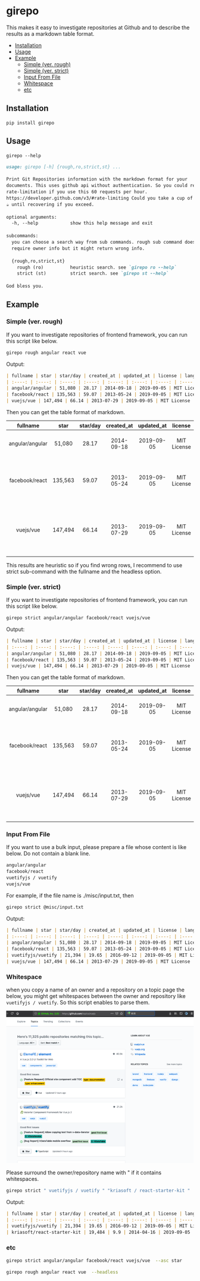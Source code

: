 # girepo
<a id="markdown-girepo" name="girepo"></a>

This makes it easy to investigate repositories at Github and to describe the results as a markdown table format. 

<!-- TOC -->

- [Installation](#installation)
- [Usage](#usage)
- [Example](#example)
    - [Simple (ver. rough)](#simple-ver-rough)
    - [Simple (ver. strict)](#simple-ver-strict)
    - [Input From File](#input-from-file)
    - [Whitespace](#whitespace)
    - [etc](#etc)

<!-- /TOC -->

## Installation
<a id="markdown-installation" name="installation"></a>

```
pip install girepo
```

## Usage
<a id="markdown-usage" name="usage"></a>

```
girepo --help
```

```markdown
usage: girepo [-h] {rough,ro,strict,st} ...

Print Git Repositories information with the markdown format for your
documents. This uses github api without authentication. So you could reach the
rate-limitation if you use this 60 requests per hour.
https://developer.github.com/v3/#rate-limiting Could you take a cup of coffee
☕ until recovering if you exceed.

optional arguments:
  -h, --help            show this help message and exit

subcommands:
  you can choose a search way from sub commands. rough sub command does not
  require owner info but it might return wrong info.

  {rough,ro,strict,st}
    rough (ro)          heuristic search. see `girepo ro --help`
    strict (st)         strict search. see `girepo st --help`

God bless you.


```
## Example
<a id="markdown-example" name="example"></a>

### Simple (ver. rough)
<a id="markdown-simple-ver-rough" name="simple-ver-rough"></a>

If you want to investigate repositories of frontend framework, you can run this script like below.

```sh
girepo rough angular react vue
```

Output:
```markdown
| fullname | star | star/day | created_at | updated_at | license | language | description | url |
| :----: | :----: | :----: | :----: | :----: | :----: | :----: | :----: | :----: |
| angular/angular | 51,080 | 28.17 | 2014-09-18 | 2019-09-05 | MIT License | TypeScript | One framework. Mobile & desktop. | [link](https://github.com/angular/angular) |
| facebook/react | 135,563 | 59.07 | 2013-05-24 | 2019-09-05 | MIT License | JavaScript | A declarative, efficient, and flexible JavaScript library for building user interfaces. | [link](https://github.com/facebook/react) |
| vuejs/vue | 147,494 | 66.14 | 2013-07-29 | 2019-09-05 | MIT License | JavaScript | 🖖 Vue.js is a progressive, incrementally-adoptable JavaScript framework for building UI on the web. | [link](https://github.com/vuejs/vue) |
```

Then you can get the table format of markdown.

| fullname | star | star/day | created_at | updated_at | license | language | description | url |
| :----: | :----: | :----: | :----: | :----: | :----: | :----: | :----: | :----: |
| angular/angular | 51,080 | 28.17 | 2014-09-18 | 2019-09-05 | MIT License | TypeScript | One framework. Mobile & desktop. | [link](https://github.com/angular/angular) |
| facebook/react | 135,563 | 59.07 | 2013-05-24 | 2019-09-05 | MIT License | JavaScript | A declarative, efficient, and flexible JavaScript library for building user interfaces. | [link](https://github.com/facebook/react) |
| vuejs/vue | 147,494 | 66.14 | 2013-07-29 | 2019-09-05 | MIT License | JavaScript | 🖖 Vue.js is a progressive, incrementally-adoptable JavaScript framework for building UI on the web. | [link](https://github.com/vuejs/vue) |


This results are heuristic so if you find wrong rows,
 I recommend to use strict sub-command with the fullname and the headless option. 


### Simple (ver. strict)
<a id="markdown-simple-ver-strict" name="simple-ver-strict"></a>

If you want to investigate repositories of frontend framework, you can run this script like below.

```sh
girepo strict angular/angular facebook/react vuejs/vue 
```

Output:
```markdown
| fullname | star | star/day | created_at | updated_at | license | language | description | url |
| :----: | :----: | :----: | :----: | :----: | :----: | :----: | :----: | :----: |
| angular/angular | 51,080 | 28.17 | 2014-09-18 | 2019-09-05 | MIT License | TypeScript | One framework. Mobile & desktop. | [link](https://github.com/angular/angular) |
| facebook/react | 135,563 | 59.07 | 2013-05-24 | 2019-09-05 | MIT License | JavaScript | A declarative, efficient, and flexible JavaScript library for building user interfaces. | [link](https://github.com/facebook/react) |
| vuejs/vue | 147,494 | 66.14 | 2013-07-29 | 2019-09-05 | MIT License | JavaScript | 🖖 Vue.js is a progressive, incrementally-adoptable JavaScript framework for building UI on the web. | [link](https://github.com/vuejs/vue) |
```

Then you can get the table format of markdown.

| fullname | star | star/day | created_at | updated_at | license | language | description | url |
| :----: | :----: | :----: | :----: | :----: | :----: | :----: | :----: | :----: |
| angular/angular | 51,080 | 28.17 | 2014-09-18 | 2019-09-05 | MIT License | TypeScript | One framework. Mobile & desktop. | [link](https://github.com/angular/angular) |
| facebook/react | 135,563 | 59.07 | 2013-05-24 | 2019-09-05 | MIT License | JavaScript | A declarative, efficient, and flexible JavaScript library for building user interfaces. | [link](https://github.com/facebook/react) |
| vuejs/vue | 147,494 | 66.14 | 2013-07-29 | 2019-09-05 | MIT License | JavaScript | 🖖 Vue.js is a progressive, incrementally-adoptable JavaScript framework for building UI on the web. | [link](https://github.com/vuejs/vue) |



### Input From File
<a id="markdown-input-from-file" name="input-from-file"></a>

If you want to use a bulk input, please prepare a file whose content is like below. Do not contain a blank line.

```markdown
angular/angular
facebook/react
vuetifyjs / vuetify
vuejs/vue
```

For example, if the file name is ./misc/input.txt, then

```sh
girepo strict @misc/input.txt
```

Output:
```markdown
| fullname | star | star/day | created_at | updated_at | license | language | description | url |
| :----: | :----: | :----: | :----: | :----: | :----: | :----: | :----: | :----: |
| angular/angular | 51,080 | 28.17 | 2014-09-18 | 2019-09-05 | MIT License | TypeScript | One framework. Mobile & desktop. | [link](https://github.com/angular/angular) |
| facebook/react | 135,563 | 59.07 | 2013-05-24 | 2019-09-05 | MIT License | JavaScript | A declarative, efficient, and flexible JavaScript library for building user interfaces. | [link](https://github.com/facebook/react) |
| vuetifyjs/vuetify | 21,394 | 19.65 | 2016-09-12 | 2019-09-05 | MIT License | TypeScript | 🐉 Material Component Framework for Vue.js 2 | [link](https://github.com/vuetifyjs/vuetify) |
| vuejs/vue | 147,494 | 66.14 | 2013-07-29 | 2019-09-05 | MIT License | JavaScript | 🖖 Vue.js is a progressive, incrementally-adoptable JavaScript framework for building UI on the web. | [link](https://github.com/vuejs/vue) |
```


### Whitespace
<a id="markdown-whitespace" name="simple-whitespace"></a>

when you copy a name of an owner and a repository on a topic page the below, you might get whitespaces between the owner and repository like ` vuetifyjs / vuetify `. So this script enables to parse them. 

![topic_page](misc/screenshot.png)

Please surround the owner/repository name with " if it contains whitespaces. 

```sh
girepo strict " vuetifyjs / vuetify " "kriasoft / react-starter-kit " 
```

Output:

```markdown
| fullname | star | star/day | created_at | updated_at | license | language | description | url |
| :----: | :----: | :----: | :----: | :----: | :----: | :----: | :----: | :----: |
| vuetifyjs/vuetify | 21,394 | 19.65 | 2016-09-12 | 2019-09-05 | MIT License | TypeScript | 🐉 Material Component Framework for Vue.js 2 | [link](https://github.com/vuetifyjs/vuetify) |
| kriasoft/react-starter-kit | 19,484 | 9.9 | 2014-04-16 | 2019-09-05 | MIT License | JavaScript | React Starter Kit — isomorphic web app boilerplate (Node.js, Express, GraphQL, React.js, Babel, PostCSS, Webpack, Browsersync) | [link](https://github.com/kriasoft/react-starter-kit) |
```

### etc
<a id="markdown-etc" name="etc"></a>

```sh
girepo strict angular/angular facebook/react vuejs/vue  --asc star
```

```sh
girepo rough angular react vue  --headless
```


